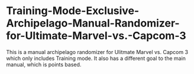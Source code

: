 # Training-Mode-Exclusive-Archipelago-Manual-Randomizer-for-Ultimate-Marvel-vs.-Capcom-3
This is a manual archipelago randomizer for Ulitmate Marvel vs. Capcom 3 which only includes Training mode. It also has a different goal to the main manual, which is points based.
